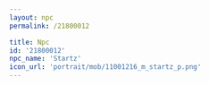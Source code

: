 ```yaml
---
layout: npc
permalink: /21800012

title: Npc
id: '21800012'
npc_name: 'Startz'
icon_url: 'portrait/mob/11001216_m_startz_p.png'
---
```

